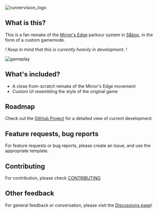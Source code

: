 ![runnervision_logo](https://github.com/selimnahimi/runnervision/assets/21970287/2373f60c-8c5a-4ae6-a365-93875e001c39)

## What is this?
This is a fan remake of the [Mirror's Edge](https://store.steampowered.com/app/17410/Mirrors_Edge/) parkour system in [S&box](https://sbox.facepunch.com), in the form of a custom gamemode.

*! Keep in mind that this is currently heavily in development. !*

![gameplay](https://github.com/selimnahimi/runnervision/assets/21970287/28dca12b-970e-4bce-b98a-666612978071)

## What's included?
- A close from-scratch remake of the Mirror's Edge movement
- Custom UI resembling the style of the original game

## Roadmap
Check out the [GitHub Project](https://github.com/users/selimnahimi/projects/3/views/1) for a detailed view of current development.

## Feature requests, bug reports
For feature requests or bug reports, please create an Issue, and use the appropriate template.

## Contributing
For contribution, please check [CONTRIBUTING](CONTRIBUTING.md)

## Other feedback
For general feedback or conversation, please visit the [Discussions page](https://github.com/selimnahimi/runnervision/discussions)!
